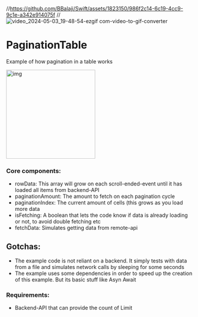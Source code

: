 //https://github.com/BBalaji/Swift/assets/1823150/986f2c14-6c19-4cc9-9c1e-a342e914075f
//![video_2024-05-03_19-48-54-ezgif com-video-to-gif-converter](https://github.com/BBalaji/Swift/assets/1823150/2d1b6af1-649b-40df-bd5b-cbdfe3483791)


# PaginationTable
Example of how pagination in a table works

<img width="240" alt="img" src="https://github.com/BBalaji/Swift/assets/1823150/2d1b6af1-649b-40df-bd5b-cbdfe3483791?raw=true">

### Core components:
- rowData: This array will grow on each scroll-ended-event until it has loaded all items from backend-API
- paginationAmount: The amount to fetch on each pagination cycle
- paginationIndex: The current amount of cells (this grows as you load more data
- isFetching: A boolean that lets the code know if data is already loading or not, to avoid double fetching etc
- fetchData: Simulates getting data from remote-api

## Gotchas:
- The example code is not reliant on a backend. It simply tests with data from a file and simulates network calls by sleeping for some seconds
- The example uses some dependencies in order to speed up the creation of this example. But its basic stuff like Asyn Await

### Requirements:
- Backend-API that can provide the count of Limit


